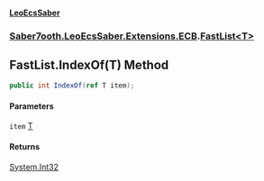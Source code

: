 #### [LeoEcsSaber](index.md 'index')
### [Saber7ooth.LeoEcsSaber.Extensions.ECB](Saber7ooth.LeoEcsSaber.Extensions.ECB.md 'Saber7ooth.LeoEcsSaber.Extensions.ECB').[FastList&lt;T&gt;](FastList_T_.md 'Saber7ooth.LeoEcsSaber.Extensions.ECB.FastList<T>')

## FastList<T>.IndexOf(T) Method

```csharp
public int IndexOf(ref T item);
```
#### Parameters

<a name='Saber7ooth.LeoEcsSaber.Extensions.ECB.FastList_T_.IndexOf(T).item'></a>

`item` [T](FastList_T_.md#Saber7ooth.LeoEcsSaber.Extensions.ECB.FastList_T_.T 'Saber7ooth.LeoEcsSaber.Extensions.ECB.FastList<T>.T')

#### Returns
[System.Int32](https://docs.microsoft.com/en-us/dotnet/api/System.Int32 'System.Int32')